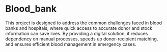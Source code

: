# Blood_bank
This project is designed to address the common challenges faced in blood banks and hospitals, where quick access to accurate donor and stock information can save lives. By providing a digital solution, it reduces dependency on manual processes, speeds up donor-recipient matching, and ensures efficient blood management in emergency cases.
